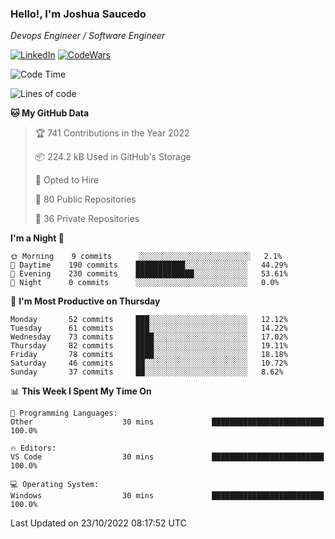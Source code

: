 ### Hello!, I'm Joshua Saucedo
*Devops Engineer / Software Engineer*  

[![LinkedIn](https://img.shields.io/badge/LinkedIn-0073b1?logo=linkedin&style=flat-square&logoColor=white)](https://www.linkedin.com/in/joshua-nathanael-saucedo-uriarte-bb0336169/)
[![CodeWars](https://www.codewars.com/users/joshuansu0897/badges/micro)](https://www.codewars.com/users/joshuansu0897)

<!--START_SECTION:waka-->
![Code Time](http://img.shields.io/badge/Code%20Time-252%20hrs%2057%20mins-blue)

![Lines of code](https://img.shields.io/badge/From%20Hello%20World%20I%27ve%20Written-2%20Million%20lines%20of%20code-blue)

**🐱 My GitHub Data** 

> 🏆 741 Contributions in the Year 2022
 > 
> 📦 224.2 kB Used in GitHub's Storage 
 > 
> 💼 Opted to Hire
 > 
> 📜 80 Public Repositories 
 > 
> 🔑 36 Private Repositories  
 > 
**I'm a Night 🦉** 

```text
🌞 Morning    9 commits      ░░░░░░░░░░░░░░░░░░░░░░░░░   2.1% 
🌆 Daytime    190 commits    ███████████░░░░░░░░░░░░░░   44.29% 
🌃 Evening    230 commits    █████████████░░░░░░░░░░░░   53.61% 
🌙 Night      0 commits      ░░░░░░░░░░░░░░░░░░░░░░░░░   0.0%

```
📅 **I'm Most Productive on Thursday** 

```text
Monday       52 commits     ███░░░░░░░░░░░░░░░░░░░░░░   12.12% 
Tuesday      61 commits     ███░░░░░░░░░░░░░░░░░░░░░░   14.22% 
Wednesday    73 commits     ████░░░░░░░░░░░░░░░░░░░░░   17.02% 
Thursday     82 commits     ████░░░░░░░░░░░░░░░░░░░░░   19.11% 
Friday       78 commits     ████░░░░░░░░░░░░░░░░░░░░░   18.18% 
Saturday     46 commits     ██░░░░░░░░░░░░░░░░░░░░░░░   10.72% 
Sunday       37 commits     ██░░░░░░░░░░░░░░░░░░░░░░░   8.62%

```


📊 **This Week I Spent My Time On** 

```text
💬 Programming Languages: 
Other                    30 mins             █████████████████████████   100.0%

🔥 Editors: 
VS Code                  30 mins             █████████████████████████   100.0%

💻 Operating System: 
Windows                  30 mins             █████████████████████████   100.0%

```


 Last Updated on 23/10/2022 08:17:52 UTC
<!--END_SECTION:waka-->
